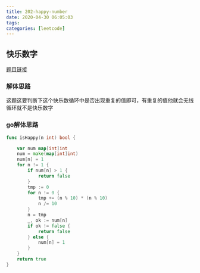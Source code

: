 ```yaml
---
title: 202-happy-number 
date: 2020-04-30 06:05:03
tags: 
categories: [leetcode]
---
```


## 快乐数字

[题目链接](https://leetcode-cn.com/problems/happy-number/) 

### 解体思路

这题这要判断下这个快乐数循环中是否出现重复的值即可，有重复的值他就会无线循环就不是快乐数字

### go解体思路

```go
func isHappy(n int) bool {

	var num map[int]int
	num = make(map[int]int)
	num[n] = 1
	for n != 1 {
		if num[n] > 1 {
			return false
		}
		tmp := 0
		for n != 0 {
			tmp += (n % 10) * (n % 10)
			n /= 10
		}
		n = tmp
		_, ok := num[n]
		if ok != false {
			return false
		} else {
			num[n] = 1
		}
	}
	return true
}
```


